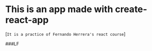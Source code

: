 # This is an app made with create-react-app

[`It is a practice of Fernando Herrera's react course`]

###LF
